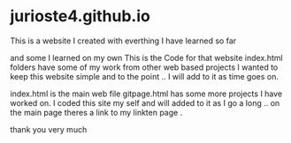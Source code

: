 # jurioste4.github.io

This is a website I created with everthing I have learned so far

and some I learned on my own This is the Code for that website index.html folders have some of my work from other web based projects I wanted to keep this website simple and to the point .. I will add to it as time goes on.


index.html is the main web file gitpage.html has some more projects I have worked on. I coded this site my self and will added to it as I go a long .. on the main page theres a link to my linkten page . 

thank you very much 
